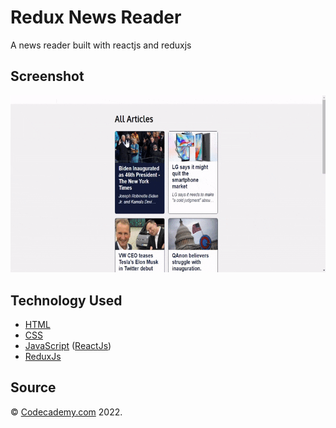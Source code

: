 # Redux News Reader

A news reader built with reactjs and reduxjs

## Screenshot

![Redux News Reader](./src/screenshot.gif)

## Technology Used

- [HTML](https://www.w3.org/standards/webdesign/htmlcss)
- [CSS](https://www.w3.org/standards/webdesign/htmlcss)
- [JavaScript](https://developer.mozilla.org/en-US/docs/Web/JavaScript) ([ReactJs](https://reactjs.org/))
- [ReduxJs](https://redux.js.org/)

## Source

&copy; [Codecademy.com](https://codecademy.com) 2022.

